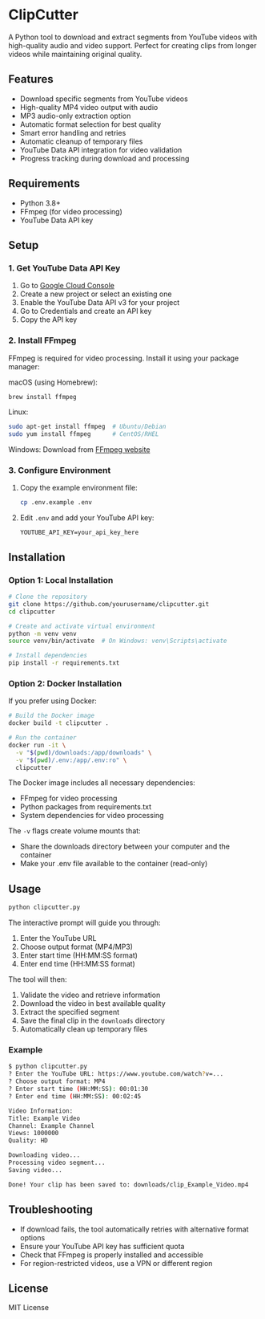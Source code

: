 # ClipCutter

A Python tool to download and extract segments from YouTube videos with high-quality audio and video support. Perfect for creating clips from longer videos while maintaining original quality.

## Features
- Download specific segments from YouTube videos
- High-quality MP4 video output with audio
- MP3 audio-only extraction option
- Automatic format selection for best quality
- Smart error handling and retries
- Automatic cleanup of temporary files
- YouTube Data API integration for video validation
- Progress tracking during download and processing

## Requirements
- Python 3.8+
- FFmpeg (for video processing)
- YouTube Data API key

## Setup

### 1. Get YouTube Data API Key
1. Go to [Google Cloud Console](https://console.cloud.google.com/)
2. Create a new project or select an existing one
3. Enable the YouTube Data API v3 for your project
4. Go to Credentials and create an API key
5. Copy the API key

### 2. Install FFmpeg
FFmpeg is required for video processing. Install it using your package manager:

macOS (using Homebrew):
```bash
brew install ffmpeg
```

Linux:
```bash
sudo apt-get install ffmpeg  # Ubuntu/Debian
sudo yum install ffmpeg      # CentOS/RHEL
```

Windows:
Download from [FFmpeg website](https://ffmpeg.org/download.html)

### 3. Configure Environment
1. Copy the example environment file:
   ```bash
   cp .env.example .env
   ```
2. Edit `.env` and add your YouTube API key:
   ```
   YOUTUBE_API_KEY=your_api_key_here
   ```

## Installation

### Option 1: Local Installation
```bash
# Clone the repository
git clone https://github.com/yourusername/clipcutter.git
cd clipcutter

# Create and activate virtual environment
python -m venv venv
source venv/bin/activate  # On Windows: venv\Scripts\activate

# Install dependencies
pip install -r requirements.txt
```

### Option 2: Docker Installation
If you prefer using Docker:

```bash
# Build the Docker image
docker build -t clipcutter .

# Run the container
docker run -it \
  -v "$(pwd)/downloads:/app/downloads" \
  -v "$(pwd)/.env:/app/.env:ro" \
  clipcutter
```

The Docker image includes all necessary dependencies:
- FFmpeg for video processing
- Python packages from requirements.txt
- System dependencies for video processing

The `-v` flags create volume mounts that:
- Share the downloads directory between your computer and the container
- Make your .env file available to the container (read-only)

## Usage
```bash
python clipcutter.py
```

The interactive prompt will guide you through:
1. Enter the YouTube URL
2. Choose output format (MP4/MP3)
3. Enter start time (HH:MM:SS format)
4. Enter end time (HH:MM:SS format)

The tool will then:
1. Validate the video and retrieve information
2. Download the video in best available quality
3. Extract the specified segment
4. Save the final clip in the `downloads` directory
5. Automatically clean up temporary files

### Example
```bash
$ python clipcutter.py
? Enter the YouTube URL: https://www.youtube.com/watch?v=...
? Choose output format: MP4
? Enter start time (HH:MM:SS): 00:01:30
? Enter end time (HH:MM:SS): 00:02:45

Video Information:
Title: Example Video
Channel: Example Channel
Views: 1000000
Quality: HD

Downloading video...
Processing video segment...
Saving video...

Done! Your clip has been saved to: downloads/clip_Example_Video.mp4
```

## Troubleshooting
- If download fails, the tool automatically retries with alternative format options
- Ensure your YouTube API key has sufficient quota
- Check that FFmpeg is properly installed and accessible
- For region-restricted videos, use a VPN or different region

## License
MIT License
